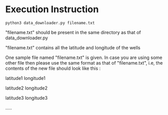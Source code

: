 # Execution Instruction
```
python3 data_downloader.py filename.txt
```
"filename.txt" should be present in the same directory as that of data_downloader.py

"filename.txt" contains all the latitude and longitude of the wells

One sample file named "filename.txt" is given. 
In case you are using some other file then please use the same format
as that of "filename.txt", i.e, the contents of the new file should look
like this : 

latitude1 longitude1

latitude2 longitude2

latitude3 longitude3

.....


